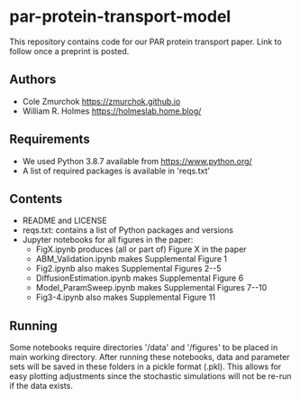 # par-protein-transport-model
This repository contains code for our PAR protein transport paper. Link to follow once a preprint is posted.

## Authors

- Cole Zmurchok https://zmurchok.github.io
- William R. Holmes https://holmeslab.home.blog/

## Requirements

- We used Python 3.8.7 available from https://www.python.org/
- A list of required packages is available in 'reqs.txt'

## Contents

- README and LICENSE
- reqs.txt: contains a list of Python packages and versions
- Jupyter notebooks for all figures in the paper:
  - FigX.ipynb produces (all or part of) Figure X in the paper
  - ABM_Validation.ipynb makes Supplemental Figure 1
  - Fig2.ipynb also makes Supplemental Figures 2--5
  - DiffusionEstimation.ipynb makes Supplemental Figure 6
  - Model_ParamSweep.ipynb makes Supplemental Figures 7--10
  - Fig3-4.ipynb also makes Supplemental Figure 11

## Running

Some notebooks require directories '/data' and '/figures' to be placed in main working directory. After running these notebooks, data and parameter sets will be saved in these folders in a pickle format (.pkl). This allows for easy plotting adjustments since the stochastic simulations will not be re-run if the data exists.
